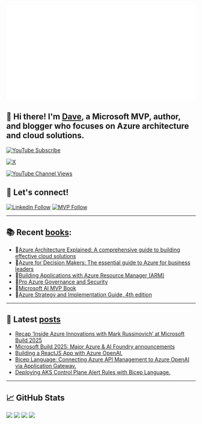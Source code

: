 [![](./chat.svg)](https://twitter.com/daverndn)

## 👋 Hi there! I'm [Dave](https://linkedin.com/in/daverndn), a Microsoft MVP, author, and blogger who focuses on Azure architecture and cloud solutions.

[![YouTube Subscribe](https://img.shields.io/badge/YouTube_@azinsider-SUBSCRIBE-red?logo=youtube&style=for-the-badge&logoColor=red)](https://www.youtube.com/azinsider?sub_confirmation=1) 

[![X](https://img.shields.io/badge/@daverndn-000000?style=for-the-badge&logo=x&logoColor=white)](https://twitter.com/intent/follow?original_referer=https%3A%2F%2Fgithub.com%Fdaverndn&screen_name=daverndn)

[![YouTube Channel Views](https://img.shields.io/youtube/channel/views/UCz1Dfbvqa7aG2YPlnKTwriQ?label=YouTube%20Views&style=for-the-badge)](https://youtube.com/azinsider)


## 🚀 Let's connect!
[![Linkedin Follow](https://img.shields.io/static/v1?label=&message=Linkedin&color=blue&logo=linkedin&style=for-the-badge)](https://linkedin.com/in/daverndn)
[![MVP Follow](https://img.shields.io/static/v1?label=&message=MicrosoftMVP&color=blue&logo=microsoft&style=for-the-badge)](https://mvp.microsoft.com/en-us/PublicProfile/5000671?fullName=David%20Rend%C3%B3n)


---

## 📚 Recent [books](https://amazon.com/author/daverendon):
 - 📘[Azure Architecture Explained: A comprehensive guide to building effective cloud solutions](https://amzn.to/4863Ped)
 - 📘[Azure for Decision Makers: The essential guide to Azure for business leaders](https://amzn.to/3EzgiJZ)
 - 📘[Building Applications with Azure Resource Manager (ARM)](https://amzn.to/448fO8n)
 - 📘[Pro Azure Governance and Security](https://amzn.to/3XfsSGR)
 - 📘[Microsoft AI MVP Book](https://amzn.to/3NbPLX2)
 - 📘[Azure Strategy and Implementation Guide, 4th edition](https://amzn.to/3pgcAAU)

---

## 📝 Latest [posts](https://blog.azinsider.net)

<!-- BLOG_POSTS_START -->
- [Recap ‘Inside Azure Innovations with Mark Russinovich’ at Microsoft Build 2025](https://blog.azinsider.net/recap-inside-azure-innovations-with-mark-russinovich-at-microsoft-build-2025-842f5d90f3ab?source=user_profile_page---------0-------------7f23df591f29----------------------)
- [Microsoft Build 2025: Major Azure & AI Foundry announcements](https://blog.azinsider.net/microsoft-build-2025-major-azure-ai-foundry-announcements-77120be8d17b?source=user_profile_page---------1-------------7f23df591f29----------------------)
- [Building a ReactJS App with Azure OpenAI.](https://blog.azinsider.net/building-a-reactjs-app-with-azure-openai-dc64e032c8e5?source=user_profile_page---------2-------------7f23df591f29----------------------)
- [Bicep Language: Connecting Azure API Management to Azure OpenAI via Application Gateway.](https://blog.azinsider.net/bicep-language-connecting-azure-api-management-to-azure-openai-via-application-gateway-e092784b41c8?source=user_profile_page---------3-------------7f23df591f29----------------------)
- [Deploying AKS Control Plane Alert Rules with Bicep Language.](https://blog.azinsider.net/deploying-aks-control-plane-alert-rules-with-bicep-1242341e13d9?source=user_profile_page---------4-------------7f23df591f29----------------------)
<!-- BLOG_POSTS_END -->
           
 
---

## 📈 GitHub Stats

![](http://github-stats-dr.vercel.app/api/cards/profile-details?username=daverendon&theme=aura)
![](http://github-profile-summary-cards.vercel.app/api/cards/repos-per-language?username=daverendon&theme=aura)
![](http://github-profile-summary-cards.vercel.app/api/cards/most-commit-language?username=daverendon&theme=aura)
![](http://github-stats-dr.vercel.app/api/cards/stats?username=daverendon&theme=aura)

<!---
![](https://azinsider-github-readme-stats.vercel.app/api?username=daverendon&theme=aura)
-->
<br /><br />

<!--
**daveRendon/daverendon** is a ✨ _special_ ✨ repository because its `README.md` (this file) appears on your GitHub profile.

Here are some ideas to get you started:

- 🔭 I’m currently working on ...
- 🌱 I’m currently learning ...
- 👯 I’m looking to collaborate on ...
- 🤔 I’m looking for help with ...
- 💬 Ask me about ...
- 📫 How to reach me: ...
- 😄 Pronouns: ...
- ⚡ Fun fact: ...
-->
